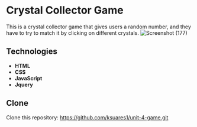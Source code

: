 # Crystal Collector Game

This is a crystal collector game that gives users a random number, and they have to try to match it by clicking on different crystals.
![Screenshot (177)](https://user-images.githubusercontent.com/44280043/81524495-679f8c00-931f-11ea-8597-86d0d7b39e9b.png)

## Technologies
- **HTML**
- **CSS**
- **JavaScript**
- **Jquery**

## Clone

Clone this repository: https://github.com/ksuares1/unit-4-game.git
